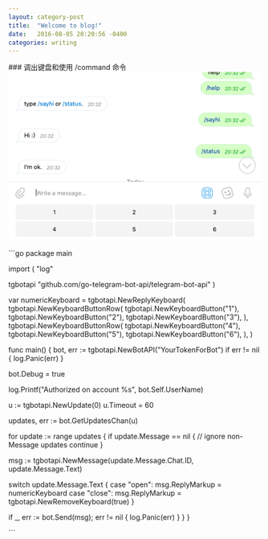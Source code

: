 ```yaml
--- 
layout: category-post
title:  "Welcome to blog!"
date:   2016-08-05 20:20:56 -0400
categories: writing
---
```


\### 调出键盘和使用 /command 命令
![image.png](assert/1564210437309-ef79a1f6-9e85-4f1c-8df7-fd12411a2d5d.png)

\`\`\`go
package main

import (
 "log"

 tgbotapi "github.com/go-telegram-bot-api/telegram-bot-api"
)

var numericKeyboard = tgbotapi.NewReplyKeyboard(
 tgbotapi.NewKeyboardButtonRow(
 tgbotapi.NewKeyboardButton("1"),
 tgbotapi.NewKeyboardButton("2"),
 tgbotapi.NewKeyboardButton("3"),
 ),
 tgbotapi.NewKeyboardButtonRow(
 tgbotapi.NewKeyboardButton("4"),
 tgbotapi.NewKeyboardButton("5"),
 tgbotapi.NewKeyboardButton("6"),
 ),
)

func main() {
 bot, err := tgbotapi.NewBotAPI("YourTokenForBot")
 if err != nil {
 log.Panic(err)
 }

 bot.Debug = true

 log.Printf("Authorized on account %s", bot.Self.UserName)

 u := tgbotapi.NewUpdate(0)
 u.Timeout = 60

 updates, err := bot.GetUpdatesChan(u)

 for update := range updates {
 if update.Message == nil { // ignore non-Message updates
 continue
 }

 msg := tgbotapi.NewMessage(update.Message.Chat.ID, update.Message.Text)

 switch update.Message.Text {
 case "open":
 msg.ReplyMarkup = numericKeyboard
 case "close":
 msg.ReplyMarkup = tgbotapi.NewRemoveKeyboard(true)
 }

 if \_, err := bot.Send(msg); err != nil {
 log.Panic(err)
 }
 }
}

\`\`\`